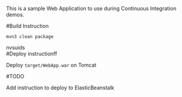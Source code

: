 This is a sample Web Application to use during Continuous Integration demos.

#Build Instruction





```
mvn3 clean package
```

nvsuids
\
#Deploy instructionff



Deploy ```target/WebApp.war``` on Tomcat
 
#TODO
 
Add instruction to deploy to ElasticBeanstalk

